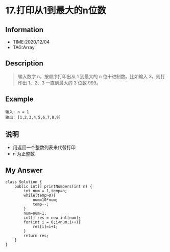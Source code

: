 # 17.打印从1到最大的n位数
## Information
- TIME:2020/12/04
- TAG:Array
  
## Description
>输入数字 n，按顺序打印出从 1 到最大的 n 位十进制数。比如输入 3，则打印出 1、2、3 一直到最大的 3 位数 999。

## Example
```
输入: n = 1
输出: [1,2,3,4,5,6,7,8,9]
```
## 说明
- 用返回一个整数列表来代替打印  
- n 为正整数  
  
## My Answer
```
class Solution {
    public int[] printNumbers(int n) {
        int num = 1,temp=n;
        while(temp>0){
            num=10*num;
            temp--;
        }
        num=num-1;
        int[] res = new int[num];
        for(int i = 0;i<num;i++){
            res[i]=i+1;
        }
        return res;
    }
}
```

